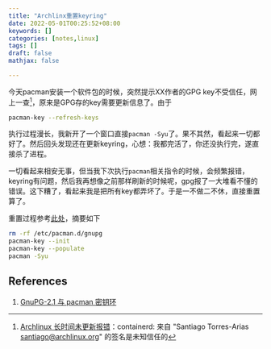 ```yaml
---
title: "Archlinx重置keyring"
date: 2022-05-01T00:25:52+08:00
keywords: []
categories: [notes,linux]
tags: []
draft: false
mathjax: false

---
```


今天pacman安装一个软件包的时候，突然提示XX作者的GPG key不受信任，网上一查[^a]，原来是GPG存的key需要更新信息了。由于
```bash
pacman-key --refresh-keys
```
执行过程漫长，我新开了一个窗口直接`pacman -Syu`了。果不其然，看起来一切都好了。然后回头发现还在更新keyring，心想：我都完活了，你还没执行完，遂直接杀了进程。

<!--more-->

一切看起来相安无事，但当我下次执行`pacman`相关指令的时候，会频繁报错，keyring有问题，然后我再想像之前那样刷新的时候呢，gpg报了一大堆看不懂的错误。这下糟了，看起来我是把所有key都弄坏了。于是一不做二不休，直接重置算了。

重置过程参考[此处][2]，摘要如下
```bash
rm -rf /etc/pacman.d/gnupg
pacman-key --init
pacman-key --populate
pacman -Syu
```

## References

1. [GnuPG-2.1 与 pacman 密钥环][2]

[^a]: [Archlinux 长时间未更新报错][1]：containerd: 来自 "Santiago Torres-Arias <santiago@archlinux.org>" 的签名是未知信任的

[1]:https://www.jianshu.com/p/1db80e403cca
[2]:https://www.archlinuxcn.org/gnupg-2-1-and-the-pacman-keyring/